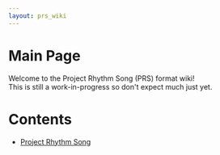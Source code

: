 ```yaml
---
layout: prs_wiki
---
```


# Main Page

Welcome to the Project Rhythm Song (PRS) format wiki!  
This is still a work-in-progress so don't expect much just yet.

# Contents
- [Project Rhythm Song](./project_rhythm_song/)
